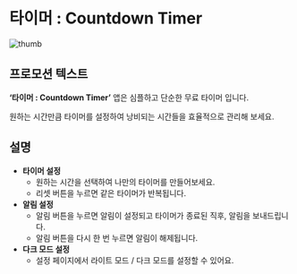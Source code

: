 # 타이머 : Countdown Timer


![thumb](https://user-images.githubusercontent.com/95845594/164694258-51dbfa7d-8a6a-4567-b331-757899783906.png)



## 프로모션 텍스트

**‘타이머 : Countdown Timer’** 앱은 심플하고 단순한 무료 타이머 입니다. 

원하는 시간만큼 타이머를 설정하여 낭비되는 시간들을 효율적으로 관리해 보세요.

## 설명

- **타이머 설정**
    - 원하는 시간을 선택하여 나만의 타이머를 만들어보세요.
    - 리셋 버튼을 누르면 같은 타이머가 반복됩니다.
- **알림 설정**
    - 알림 버튼을 누르면 알림이 설정되고 타이머가 종료된 직후, 알림을 보내드립니다.
    - 알림 버튼을 다시 한 번 누르면 알림이 해제됩니다.
- **다크 모드 설정**
    - 설정 페이지에서 라이트 모드 / 다크 모드를 설정할 수 있어요.
